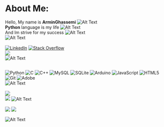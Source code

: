 # About Me:
Hello, My name is **ArminGhassemi**
![Alt Text](https://camo.githubusercontent.com/d50eff3850de45840a5ca6bb2fb636fce56e47d22b98caf05b35e674d6b1eaca/68747470733a2f2f63756c746f667468657061727479706172726f742e636f6d2f706172726f74732f6173796e63706172726f742e676966)
<br>**Python** language is my life
![Alt Text](https://cultofthepartyparrot.com/parrots/pythonparrot.gif)<br>
And Im strive for my success
![Alt Text](https://camo.githubusercontent.com/f8672e0c6ebb1a0a67c4fecd418a116f01010bbdfaea4ebca6d193d69325e2fe/68747470733a2f2f63756c746f667468657061727479706172726f742e636f6d2f706172726f74732f666978706172726f742e676966) <br>
![Alt Text](https://user-images.githubusercontent.com/74038190/212284115-f47cd8ff-2ffb-4b04-b5bf-4d1c14c0247f.gif)<br><br>
[![LinkedIn](https://img.shields.io/badge/LinkedIn-%230077B5.svg?logo=linkedin&logoColor=white)](https://linkedin.com/in/ArminGhassemi) [![Stack Overflow](https://img.shields.io/badge/-Stackoverflow-FE7A16?logo=stack-overflow&logoColor=white)](https://stackoverflow.com/users/ArminGhassemi) <br>
[![](https://visitcount.itsvg.in/api?id=ArminGhassemi&label=Profile%20Views&color=12&icon=0&pretty=false)](https://visitcount.itsvg.in) <br>
![Alt Text](https://user-images.githubusercontent.com/74038190/212284115-f47cd8ff-2ffb-4b04-b5bf-4d1c14c0247f.gif)<br><br>

![Python](https://img.shields.io/badge/python-3670A0?style=for-the-badge&logo=python&logoColor=white) ![C](https://img.shields.io/badge/c-%2300599C.svg?style=for-the-badge&logo=c&logoColor=white) ![C++](https://img.shields.io/badge/c++-%2300599C.svg?style=for-the-badge&logo=c%2B%2B&logoColor=white) ![MySQL](https://img.shields.io/badge/mysql-4479A1.svg?style=for-the-badge&logo=mysql&logoColor=white) ![SQLite](https://img.shields.io/badge/sqlite-%2307405e.svg?style=for-the-badge&logo=sqlite&logoColor=white) ![Arduino](https://img.shields.io/badge/-Arduino-00979D?style=for-the-badge&logo=Arduino&logoColor=white) ![JavaScript](https://img.shields.io/badge/javascript-%23323330.svg?style=for-the-badge&logo=javascript&logoColor=%23F7DF1E) ![HTML5](https://img.shields.io/badge/html5-%23E34F26.svg?style=for-the-badge&logo=html5&logoColor=white) ![Git](https://img.shields.io/badge/git-%23F05033.svg?style=for-the-badge&logo=git&logoColor=white) ![Adobe](https://img.shields.io/badge/adobe-%23FF0000.svg?style=for-the-badge&logo=adobe&logoColor=white)<br>
![Alt Text](https://user-images.githubusercontent.com/74038190/212284115-f47cd8ff-2ffb-4b04-b5bf-4d1c14c0247f.gif)<br><br>
![](https://github-readme-stats.vercel.app/api?username=ArminGhassemi&theme=none&hide_border=false&include_all_commits=false&count_private=false)<br/>
![](https://github-readme-streak-stats.herokuapp.com/?user=ArminGhassemi&theme=none&hide_border=false)
![Alt Text](https://user-images.githubusercontent.com/74038190/212284115-f47cd8ff-2ffb-4b04-b5bf-4d1c14c0247f.gif)<br><br>
![](https://github-readme-stats.vercel.app/api/top-langs/?username=ArminGhassemi&theme=light&hide_border=false&include_all_commits=false&count_private=false&layout=compact)
![](https://github-profile-trophy.vercel.app/?username=ArminGhassemi&theme=light&no-frame=false&no-bg=true&margin-w=4)


![Alt Text](https://cultofthepartyparrot.com/flags/hd/iranparrot.gif)


